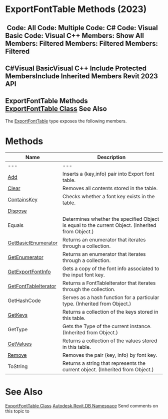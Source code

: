 # ExportFontTable Methods (2023)

﻿
 Code: All Code: Multiple Code: C# Code: Visual Basic Code: Visual C++  Members: Show All Members: Filtered Members: Filtered Members: Filtered   
---  
C#Visual BasicVisual C++
Include Protected MembersInclude Inherited Members
Revit 2023 API  
---  
ExportFontTable Methods  
[ExportFontTable Class](b3b4f237-f7f3-ced4-be3d-721f7ac05832.md "ExportFontTable Class") See Also  
---  
The [ExportFontTable](b3b4f237-f7f3-ced4-be3d-721f7ac05832.md "ExportFontTable Class") type exposes the following members.
# Methods
| Name | Description |
| --- | --- |
| --- | --- | --- |
| [Add](b60b8eea-4b07-f39a-53c5-6bdb8491df02.md "Add Method") | Inserts a (key,info) pair into Export font table. |
| [Clear](87e2b7d1-c42c-8c24-fdd2-21ee5f757800.md "Clear Method") | Removes all contents stored in the table. |
| [ContainsKey](45137da1-46e2-e0a1-5eaf-e8ad58d18940.md "ContainsKey Method") | Checks whether a font key exists in the table. |
| [Dispose](473351c4-e527-8550-1da9-fd4a6288cf51.md "Dispose Method") |
| Equals | Determines whether the specified Object is equal to the current Object. (Inherited from Object.) |
| [GetBasicIEnumerator](6a8e652f-883c-e09b-42eb-ef672356d951.md "GetBasicIEnumerator Method") | Returns an enumerator that iterates through a collection. |
| [GetEnumerator](2e33c911-e7a0-b797-00e5-16b8a3747903.md "GetEnumerator Method") | Returns an enumerator that iterates through a collection. |
| [GetExportFontInfo](fd36a0ee-28b7-9521-c90d-3b27f8e0bec0.md "GetExportFontInfo Method") | Gets a copy of the font info associated to the input font key. |
| [GetFontTableIterator](306f098d-8847-c938-ccb0-f941d233d252.md "GetFontTableIterator Method") | Returns a FontTableIterator that iterates through the collection. |
| GetHashCode | Serves as a hash function for a particular type.  (Inherited from Object.) |
| [GetKeys](9dae03bf-c7d8-a10b-329d-f6fb01c23d30.md "GetKeys Method") | Returns a collection of the keys stored in this table. |
| GetType | Gets the Type of the current instance. (Inherited from Object.) |
| [GetValues](d469e2a4-dc15-61e6-4af4-17b6010b093b.md "GetValues Method") | Returns a collection of the values stored in this table. |
| [Remove](c0b78086-76f6-5e40-1f92-23da17c7a324.md "Remove Method") | Removes the pair (key, info) by font key. |
| ToString | Returns a string that represents the current object. (Inherited from Object.) |

# See Also
[ExportFontTable Class](b3b4f237-f7f3-ced4-be3d-721f7ac05832.md "ExportFontTable Class")
[Autodesk.Revit.DB Namespace](87546ba7-461b-c646-cbb1-2cb8f5bff8b2.md "Autodesk.Revit.DB Namespace")
Send comments on this topic to 